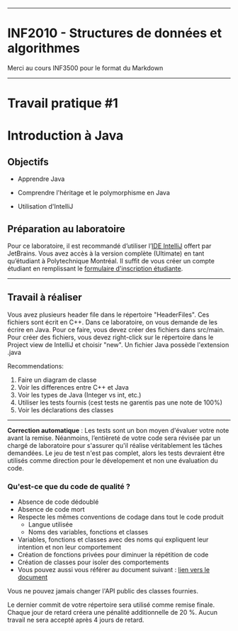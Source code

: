 
------------------------------------------------------------------------
<td><h1>INF2010 - Structures de données et algorithmes</h1></td>

Merci au cours INF3500 pour le format du Markdown

------------------------------------------------------------------------

Travail pratique \#1
====================

Introduction à Java
=============================================================

Objectifs
---------
* Apprendre Java

* Comprendre l'héritage et le polymorphisme en Java
* Utilisation d'IntelliJ


Préparation au laboratoire
--------------------------
Pour ce laboratoire, il est recommandé d’utiliser l’[IDE IntelliJ](https://www.jetbrains.com/fr-fr/idea/download/)
offert par JetBrains. Vous avez accès à la version complète (Ultimate) en tant qu’étudiant à Polytechnique Montréal.
Il suffit de vous créer un compte étudiant en remplissant le [formulaire d'inscription étudiante](https://www.jetbrains.com/shop/eform/students).

------------------------------------------------------------------------

Travail à réaliser
---------------
Vous avez plusieurs header file dans le répertoire "HeaderFiles". Ces fichiers sont écrit en C++. 
Dans ce laboratoire, on vous demande de les écrire en Java. Pour ce faire, vous devez créer des fichiers dans src/main. 
Pour créer des fichiers, vous devez right-click sur le répertoire dans le Project view de IntelliJ et choisir "new". 
Un fichier Java possède l'extension .java

Recommendations:
1. Faire un diagram de classe
2. Voir les differences entre C++ et Java
3. Voir les types de Java (Integer vs int, etc.)
4. Utiliser les tests fournis (cest tests ne garentis pas une note de 100%)
5. Voir les déclarations des classes

------------------------------------------------------------------------

**Correction automatique** : Les tests sont un bon moyen d'évaluer votre note avant la remise. Néanmoins, l’entièreté
de votre code sera révisée par un chargé de laboratoire pour s'assurer qu'il réalise véritablement les tâches demandées.
Le jeu de test n'est pas complet, alors les tests devraient être utilisés comme direction pour le dévelopement
et non une évaluation du code.


### Qu'est-ce que du code de qualité ?
* Absence de code dédoublé
* Absence de code mort
* Respecte les mêmes conventions de codage dans tout le code produit
    * Langue utilisée
    * Noms des variables, fonctions et classes
* Variables, fonctions et classes avec des noms qui expliquent leur intention et non leur comportement
* Création de fonctions privées pour diminuer la répétition de code
* Création de classes pour isoler des comportements
* Vous pouvez aussi vous référer au document suivant : [lien vers le document](https://docs.google.com/document/d/12YDr57UofDKu5mCJBSYhOQ1yibLu6K0s8xAbMj3_SGg/edit?usp=sharing)

Vous ne pouvez jamais changer l'API public des classes fournies.

Le dernier commit de votre répertoire sera utilisé comme remise finale. Chaque jour de retard créera une pénalité
additionnelle de 20 %. Aucun travail ne sera accepté après 4 jours de retard.
